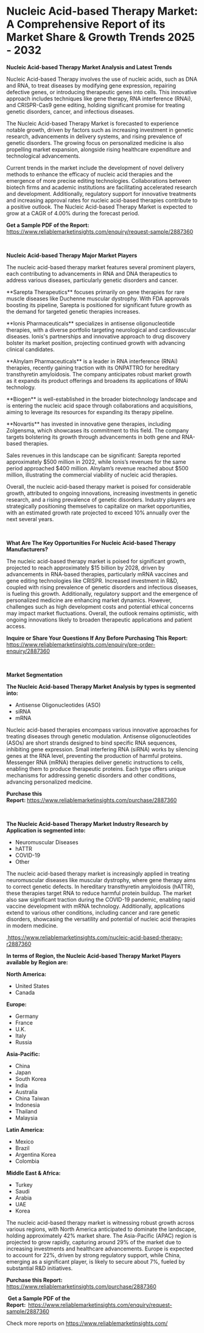 <p><h1>Nucleic Acid-based Therapy Market: A Comprehensive Report of its Market Share & Growth Trends 2025 - 2032</h1></p><p><strong>Nucleic Acid-based Therapy Market Analysis and Latest Trends</strong></p>
<p><p>Nucleic Acid-based Therapy involves the use of nucleic acids, such as DNA and RNA, to treat diseases by modifying gene expression, repairing defective genes, or introducing therapeutic genes into cells. This innovative approach includes techniques like gene therapy, RNA interference (RNAi), and CRISPR-Cas9 gene editing, holding significant promise for treating genetic disorders, cancer, and infectious diseases. </p><p>The Nucleic Acid-based Therapy Market is forecasted to experience notable growth, driven by factors such as increasing investment in genetic research, advancements in delivery systems, and rising prevalence of genetic disorders. The growing focus on personalized medicine is also propelling market expansion, alongside rising healthcare expenditure and technological advancements. </p><p>Current trends in the market include the development of novel delivery methods to enhance the efficacy of nucleic acid therapies and the emergence of more precise editing technologies. Collaborations between biotech firms and academic institutions are facilitating accelerated research and development. Additionally, regulatory support for innovative treatments and increasing approval rates for nucleic acid-based therapies contribute to a positive outlook. The Nucleic Acid-based Therapy Market is expected to grow at a CAGR of 4.00% during the forecast period.</p></p>
<p><strong>Get a Sample PDF of the Report:&nbsp;</strong> <a href="https://www.reliablemarketinsights.com/enquiry/request-sample/2887360?utm_campaign=2530&utm_medium=2&utm_source=Github&utm_content=ia&utm_term=14032025&utm_id=nucleic-acid-based-therapy">https://www.reliablemarketinsights.com/enquiry/request-sample/2887360</a></p>
<p>&nbsp;</p>
<p><strong>Nucleic Acid-based Therapy Major Market Players</strong></p>
<p><p>The nucleic acid-based therapy market features several prominent players, each contributing to advancements in RNA and DNA therapeutics to address various diseases, particularly genetic disorders and cancer. </p><p>**Sarepta Therapeutics** focuses primarily on gene therapies for rare muscle diseases like Duchenne muscular dystrophy. With FDA approvals boosting its pipeline, Sarepta is positioned for significant future growth as the demand for targeted genetic therapies increases.</p><p>**Ionis Pharmaceuticals** specializes in antisense oligonucleotide therapies, with a diverse portfolio targeting neurological and cardiovascular diseases. Ionis's partnerships and innovative approach to drug discovery bolster its market position, projecting continued growth with advancing clinical candidates.</p><p>**Alnylam Pharmaceuticals** is a leader in RNA interference (RNAi) therapies, recently gaining traction with its ONPATTRO for hereditary transthyretin amyloidosis. The company anticipates robust market growth as it expands its product offerings and broadens its applications of RNAi technology.</p><p>**Biogen** is well-established in the broader biotechnology landscape and is entering the nucleic acid space through collaborations and acquisitions, aiming to leverage its resources for expanding its therapy pipeline.</p><p>**Novartis** has invested in innovative gene therapies, including Zolgensma, which showcases its commitment to this field. The company targets bolstering its growth through advancements in both gene and RNA-based therapies.</p><p>Sales revenues in this landscape can be significant: Sarepta reported approximately $500 million in 2022, while Ionis’s revenues for the same period approached $400 million. Alnylam’s revenue reached about $500 million, illustrating the commercial viability of nucleic acid therapies.</p><p>Overall, the nucleic acid-based therapy market is poised for considerable growth, attributed to ongoing innovations, increasing investments in genetic research, and a rising prevalence of genetic disorders. Industry players are strategically positioning themselves to capitalize on market opportunities, with an estimated growth rate projected to exceed 10% annually over the next several years.</p></p>
<p>&nbsp;</p>
<p><strong>What Are The Key Opportunities For Nucleic Acid-based Therapy Manufacturers?</strong></p>
<p><p>The nucleic acid-based therapy market is poised for significant growth, projected to reach approximately $15 billion by 2028, driven by advancements in RNA-based therapies, particularly mRNA vaccines and gene editing technologies like CRISPR. Increased investment in R&D, coupled with rising prevalence of genetic disorders and infectious diseases, is fueling this growth. Additionally, regulatory support and the emergence of personalized medicine are enhancing market dynamics. However, challenges such as high development costs and potential ethical concerns may impact market fluctuations. Overall, the outlook remains optimistic, with ongoing innovations likely to broaden therapeutic applications and patient access.</p></p>
<p><strong>Inquire or Share Your Questions If Any Before Purchasing This Report:</strong> <a href="https://www.reliablemarketinsights.com/enquiry/pre-order-enquiry/2887360?utm_campaign=2530&utm_medium=2&utm_source=Github&utm_content=ia&utm_term=14032025&utm_id=nucleic-acid-based-therapy">https://www.reliablemarketinsights.com/enquiry/pre-order-enquiry/2887360</a></p>
<p>&nbsp;</p>
<p><strong>Market Segmentation</strong></p>
<p><strong>The Nucleic Acid-based Therapy Market Analysis by types is segmented into:</strong></p>
<p><ul><li>Antisense Oligonucleotides (ASO)</li><li>siRNA</li><li>mRNA</li></ul></p>
<p><p>Nucleic acid-based therapies encompass various innovative approaches for treating diseases through genetic modulation. Antisense oligonucleotides (ASOs) are short strands designed to bind specific RNA sequences, inhibiting gene expression. Small interfering RNA (siRNA) works by silencing genes at the RNA level, preventing the production of harmful proteins. Messenger RNA (mRNA) therapies deliver genetic instructions to cells, enabling them to produce therapeutic proteins. Each type offers unique mechanisms for addressing genetic disorders and other conditions, advancing personalized medicine.</p></p>
<p><strong>Purchase this Report:&nbsp;</strong><a href="https://www.reliablemarketinsights.com/purchase/2887360?utm_campaign=2530&utm_medium=2&utm_source=Github&utm_content=ia&utm_term=14032025&utm_id=nucleic-acid-based-therapy">https://www.reliablemarketinsights.com/purchase/2887360</a></p>
<p>&nbsp;</p>
<p><strong>The Nucleic Acid-based Therapy Market Industry Research by Application is segmented into:</strong></p>
<p><ul><li>Neuromuscular Diseases</li><li>hATTR</li><li>COVID-19</li><li>Other</li></ul></p>
<p><p>The nucleic acid-based therapy market is increasingly applied in treating neuromuscular diseases like muscular dystrophy, where gene therapy aims to correct genetic defects. In hereditary transthyretin amyloidosis (hATTR), these therapies target RNA to reduce harmful protein buildup. The market also saw significant traction during the COVID-19 pandemic, enabling rapid vaccine development with mRNA technology. Additionally, applications extend to various other conditions, including cancer and rare genetic disorders, showcasing the versatility and potential of nucleic acid therapies in modern medicine.</p></p>
<p><a href="https://www.reliablemarketinsights.com/nucleic-acid-based-therapy-r2887360?utm_campaign=2530&utm_medium=2&utm_source=Github&utm_content=ia&utm_term=14032025&utm_id=nucleic-acid-based-therapy">&nbsp;https://www.reliablemarketinsights.com/nucleic-acid-based-therapy-r2887360</a></p>
<p><strong>In terms of Region, the Nucleic Acid-based Therapy Market Players available by Region are:</strong></p>
<p>
    <p> <strong> North America: </strong>
        <ul>
            <li>United States</li>
            <li>Canada</li>
        </ul>
        </p> 
    <p> <strong> Europe: </strong>
        <ul>
            <li>Germany</li>
            <li>France</li>
            <li>U.K.</li>
            <li>Italy</li>
            <li>Russia</li>
        </ul>
        </p> 
    <p> <strong> Asia-Pacific: </strong>
        <ul>
            <li>China</li>
            <li>Japan</li>
            <li>South Korea</li>
            <li>India</li>
            <li>Australia</li>
            <li>China Taiwan</li>
            <li>Indonesia</li>
            <li>Thailand</li>
            <li>Malaysia</li>
        </ul>
        </p> 
    <p> <strong> Latin America: </strong>
        <ul>
            <li>Mexico</li>
            <li>Brazil</li>
            <li>Argentina Korea</li>
            <li>Colombia</li>
        </ul>
        </p> 
    <p> <strong> Middle East & Africa: </strong>
        <ul>
            <li>Turkey</li>
            <li>Saudi</li>
            <li>Arabia</li>
            <li>UAE</li>
            <li>Korea</li>
        </ul>
    </p>
    </p>
<p><p>The nucleic acid-based therapy market is witnessing robust growth across various regions, with North America anticipated to dominate the landscape, holding approximately 42% market share. The Asia-Pacific (APAC) region is projected to grow rapidly, capturing around 29% of the market due to increasing investments and healthcare advancements. Europe is expected to account for 22%, driven by strong regulatory support, while China, emerging as a significant player, is likely to secure about 7%, fueled by substantial R&D initiatives.</p></p>
<p><strong>Purchase this Report: </strong><a href="https://www.reliablemarketinsights.com/purchase/2887360?utm_campaign=2530&utm_medium=2&utm_source=Github&utm_content=ia&utm_term=14032025&utm_id=nucleic-acid-based-therapy">https://www.reliablemarketinsights.com/purchase/2887360</a></p>
<p>&nbsp;<strong>Get a Sample PDF of the Report:&nbsp;&nbsp;</strong><a href="https://www.reliablemarketinsights.com/enquiry/request-sample/2887360?utm_campaign=2530&utm_medium=2&utm_source=Github&utm_content=ia&utm_term=14032025&utm_id=nucleic-acid-based-therapy">https://www.reliablemarketinsights.com/enquiry/request-sample/2887360</a></p>
<p><strong></strong></p>
<p>Check more reports on <a href="https://www.reliablemarketinsights.com/?utm_campaign=2530&utm_medium=2&utm_source=Github&utm_content=ia&utm_term=14032025&utm_id=nucleic-acid-based-therapy">https://www.reliablemarketinsights.com/</a></p>